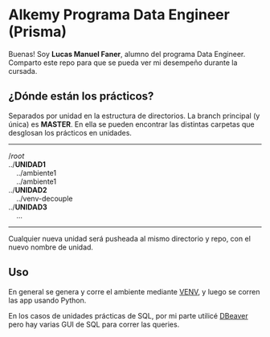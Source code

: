 # Alkemy Programa Data Engineer (Prisma)

Buenas! Soy **Lucas Manuel Faner**, alumno del programa Data Engineer. Comparto este repo para que se pueda ver mi desempeño durante la cursada.

## ¿Dónde están los prácticos?

Separados por unidad en la estructura de directorios. La branch principal (y única) es **MASTER**. En ella se pueden encontrar las distintas carpetas que desglosan los prácticos en unidades.

---

/*root*\
../**UNIDAD1**\
&nbsp;&nbsp;&nbsp;&nbsp;../ambiente1\
&nbsp;&nbsp;&nbsp;&nbsp;../ambiente1\
../**UNIDAD2**\
&nbsp;&nbsp;&nbsp;&nbsp;../venv-decouple\
../**UNIDAD3**\
&nbsp;&nbsp;&nbsp;&nbsp;...

---
Cualquier nueva unidad será pusheada al mismo directorio y repo, con el nuevo nombre de unidad.

## Uso
En general se genera y corre el ambiente mediante [VENV](https://docs.python.org/es/3/library/venv.html), y luego se corren las app usando Python. 

En los casos de unidades prácticas de SQL, por mi parte utilicé [DBeaver](https://dbeaver.io/) pero hay varias GUI de SQL para correr las queries.
